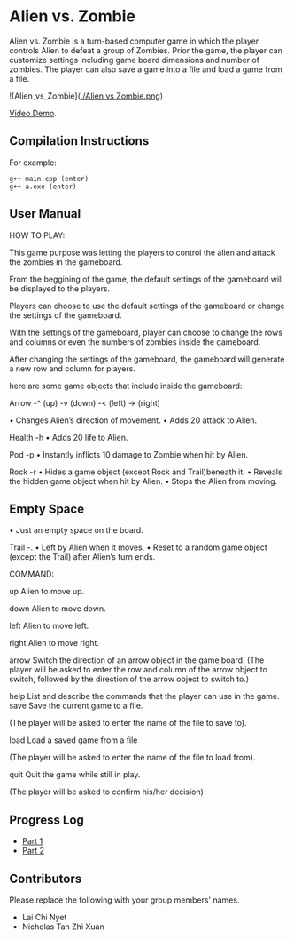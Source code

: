 # Alien vs. Zombie

Alien vs. Zombie is a turn-based computer game in which the player controls Alien to defeat a group of Zombies. Prior the game, the player can customize settings including game board dimensions and number of zombies. The player can also save a game into a file and load a game from a file.

![Alien_vs_Zombie]([./Alien vs Zombie.png](https://github.com/NICHOLAS-1217/Starter-Kit-master/blob/master/Alien%20vs%20Zombie.png?raw=true))

[Video Demo](https://www.youtube.com/watch?v=-SVhHg94o3w).

## Compilation Instructions

For example:

```
g++ main.cpp (enter)
g++ a.exe (enter)
```

## User Manual

HOW TO PLAY:

This game purpose was letting the players to control the alien and attack the zombies in the gameboard.

From the beggining of the game, the default settings of the gameboard will be displayed to the players.

Players can choose to use the default settings of the gameboard or change the settings of the gameboard.

With the settings of the gameboard, player can choose to change the rows and columns or even the numbers of zombies inside the gameboard.

After changing the settings of the gameboard, the gameboard will generate a new row and column for players.

here are some game objects that include inside the gameboard:

Arrow 
-^ (up)
-v (down)
-< (left)
-> (right)

• Changes Alien’s direction of movement.
• Adds 20 attack to Alien.

Health 
-h 
• Adds 20 life to Alien.

Pod 
-p 
• Instantly inflicts 10 damage to Zombie when hit by Alien.

Rock 
-r 
• Hides a game object (except Rock and Trail)beneath it.
• Reveals the hidden game object when hit by Alien.
• Stops the Alien from moving.

Empty Space 
-
• Just an empty space on the board.

Trail 
-. 
• Left by Alien when it moves.
• Reset to a random game object (except the Trail) after Alien’s turn ends.

COMMAND:

up 
Alien to move up.

down 
Alien to move down.

left 
Alien to move left.

right 
Alien to move right.

arrow 
Switch the direction of an arrow object in the game board.
(The player will be asked to enter the row and column of the arrow object
to switch, followed by the direction of the arrow object to switch to.)

help 
List and describe the commands that the player can use in the game.
save Save the current game to a file.

(The player will be asked to enter the name of the file to save to).

load 
Load a saved game from a file

(The player will be asked to enter the name of the file to load from).

quit 
Quit the game while still in play.

(The player will be asked to confirm his/her decision)


## Progress Log

- [Part 1](PART1.md)
- [Part 2](PART2.md)

## Contributors

Please replace the following with your group members' names. 

- Lai Chi Nyet
- Nicholas Tan Zhi Xuan 



